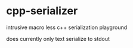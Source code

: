 # cpp-serializer
intrusive macro less c++ serialization playground

does currently only text serialize to stdout
